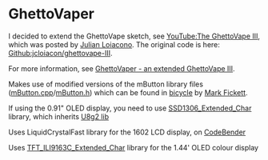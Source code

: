 # GhettoVaper

 I decided to extend the GhettoVape sketch, see [YouTube:The GhettoVape III](https://www.youtube.com/watch?v=wXBiAZ-3UqU), which was posted by [Julian Loiacono](https://www.youtube.com/channel/UCguKFNSIUiugIYAus0rarOg). The original code is here: [Github:jcloiacon/ghettovape-III](https://github.com/jcloiacon/ghettovape-III).
 
For more information, see [GhettoVaper - an extended GhettoVape III](https://gr33nonline.wordpress.com/2017/07/23/ghettovape-iii-extended/).


Makes use of modified versions of the mButton library files ([mButton.cpp](https://github.com/markfickett/bicycle/blob/master/MomentaryButton.cpp)/[mButton.h](https://github.com/markfickett/bicycle/blob/master/MomentaryButton.h)) which can be found in [bicycle](https://github.com/markfickett/bicycle) by [Mark Fickett](https://github.com/markfickett).

If using the 0.91" OLED display, you need to use [SSD1306_Extended_Char](https://github.com/greenonline/SSD1306_Extended_Char) library, which inherits [U8g2 lib](https://github.com/olikraus/U8g2_Arduino)

Uses LiquidCrystalFast library for the 1602 LCD display, on [CodeBender](https://codebender.cc/library/LiquidCrystalFast)

Uses [TFT_ILI9163C_Extended_Char](https://github.com/greenonline/TFT_ILI9163C_Extended_Char) library for the 1.44' OLED colour display 
